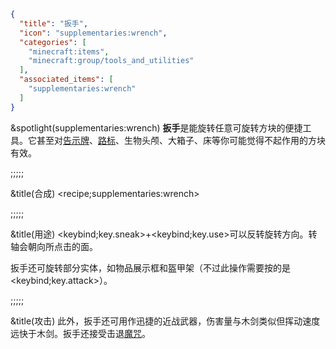 ```json
{
  "title": "扳手",
  "icon": "supplementaries:wrench",
  "categories": [
    "minecraft:items",
    "minecraft:group/tools_and_utilities"
  ],
  "associated_items": [
    "supplementaries:wrench"
  ]
}
```

&spotlight(supplementaries:wrench)
**扳手**是能旋转任意可旋转方块的便捷工具。它甚至对[告示牌](^minecraft:tag/signs)、[路标](^supplementaries:tag/way_signs)、生物头颅、大箱子、床等你可能觉得不起作用的方块有效。

;;;;;

&title(合成)
<recipe;supplementaries:wrench>

;;;;;

&title(用途)
<keybind;key.sneak>+<keybind;key.use>可以反转旋转方向。转轴会朝向所点击的面。


扳手还可旋转部分实体，如物品展示框和盔甲架（不过此操作需要按的是<keybind;key.attack>）。

;;;;;

&title(攻击)
此外，扳手还可用作迅捷的近战武器，伤害量与木剑类似但挥动速度远快于木剑。扳手还接受击退[魔咒](^minecraft:enchanting)。
